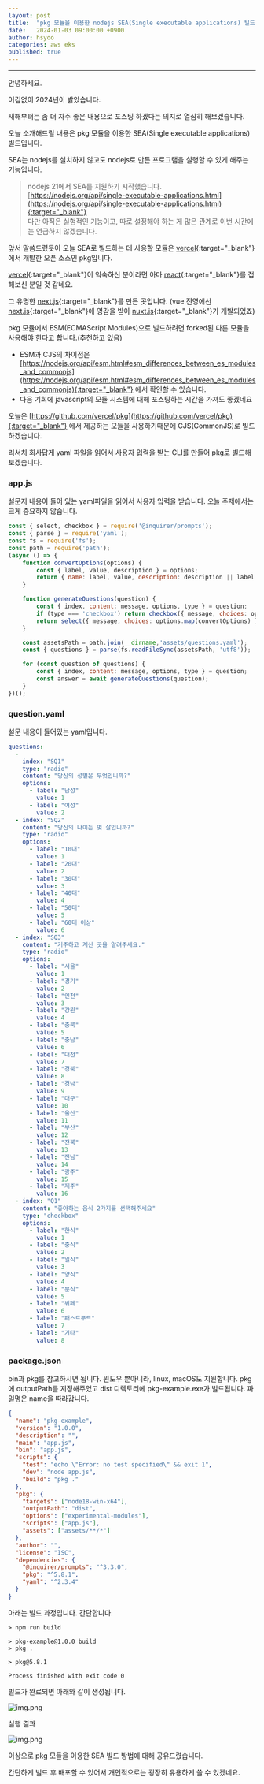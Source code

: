 ```yaml
---
layout: post
title:  "pkg 모듈을 이용한 nodejs SEA(Single executable applications) 빌드"
date:   2024-01-03 09:00:00 +0900
author: hsyoo
categories: aws eks
published: true
---
```

<hr>

안녕하세요.

어김없이 2024년이 밝았습니다.

새해부터는 좀 더 자주 좋은 내용으로 포스팅 하겠다는 의지로 열심히 해보겠습니다.

오늘 소개해드릴 내용은 pkg 모듈을 이용한 SEA(Single executable applications) 빌드입니다.

SEA는 nodejs를 설치하지 않고도 nodejs로 만든 프로그램을 실행할 수 있게 해주는 기능입니다.

> nodejs 21에서 SEA를 지원하기 시작했습니다. 
> [https://nodejs.org/api/single-executable-applications.html](https://nodejs.org/api/single-executable-applications.html){:target="_blank"}  
> 다만 아직은 실험적인 기능이고, 
> 따로 설정해야 하는 게 많은 관계로 이번 시간에는 언급하지 않겠습니다.


앞서 말씀드렸듯이 오늘 SEA로 빌드하는 데 사용할 모듈은 [vercel](https://vercel.com/){:target="_blank"}에서 개발한 오픈 소스인 pkg입니다.

[vercel](https://vercel.com/){:target="_blank"}이 익숙하신 분이라면 아마 [react](https://react.dev/){:target="_blank"}를 접해보신 분일 것 같네요.

그 유명한 [next.js](https://nextjs.org/){:target="_blank"}를 만든 곳입니다. (vue 진영에선 [next.js](https://nextjs.org/){:target="_blank"}에 영감을 받아 [nuxt.js](https://nuxtjs.org/){:target="_blank"}가 개발되었죠)

pkg 모듈에서 ESM(ECMAScript Modules)으로 빌드하려면 forked된 다른 모듈을 사용해야 한다고 합니다.(추천하고 있음)

- ESM과 CJS의 차이점은 [https://nodejs.org/api/esm.html#esm_differences_between_es_modules_and_commonjs](https://nodejs.org/api/esm.html#esm_differences_between_es_modules_and_commonjs){:target="_blank"} 에서 확인할 수 있습니다.
- 다음 기회에 javascript의 모듈 시스템에 대해 포스팅하는 시간을 가져도 좋겠네요

오늘은 [https://github.com/vercel/pkg](https://github.com/vercel/pkg){:target="_blank"} 에서 제공하는 모듈을 사용하기때문에 CJS(CommonJS)로 빌드하겠습니다.


리서치 회사답게 yaml 파일을 읽어서 사용자 입력을 받는 CLI를 만들어 pkg로 빌드해보겠습니다.

### app.js

설문지 내용이 들어 있는 yaml파일을 읽어서 사용자 입력을 받습니다.
오늘 주제에서는 크게 중요하지 않습니다.

```javascript
const { select, checkbox } = require('@inquirer/prompts');
const { parse } = require('yaml');
const fs = require('fs');
const path = require('path');
(async () => {
    function convertOptions(options) {
        const { label, value, description } = options;
        return { name: label, value, description: description || label };
    }

    function generateQuestions(question) {
        const { index, content: message, options, type } = question;
        if (type === 'checkbox') return checkbox({ message, choices: options.map(convertOptions) });
        return select({ message, choices: options.map(convertOptions) });
    }

    const assetsPath = path.join(__dirname,'assets/questions.yaml');
    const { questions } = parse(fs.readFileSync(assetsPath, 'utf8'));

    for (const question of questions) {
        const { index, content: message, options, type } = question;
        const answer = await generateQuestions(question);
    }
})();

```

### question.yaml

설문 내용이 들어있는 yaml입니다. 

```yaml
questions:
  -
    index: "SQ1"
    type: "radio"
    content: "당신의 성별은 무엇입니까?"
    options:
      - label: "남성"
        value: 1
      - label: "여성"
        value: 2
  - index: "SQ2"
    content: "당신의 나이는 몇 살입니까?"
    type: "radio"
    options:
      - label: "10대"
        value: 1
      - label: "20대"
        value: 2
      - label: "30대"
        value: 3
      - label: "40대"
        value: 4
      - label: "50대"
        value: 5
      - label: "60대 이상"
        value: 6
  - index: "SQ3"
    content: "거주하고 계신 곳을 알려주세요."
    type: "radio"
    options:
      - label: "서울"
        value: 1
      - label: "경기"
        value: 2
      - label: "인천"
        value: 3
      - label: "강원"
        value: 4
      - label: "충북"
        value: 5
      - label: "충남"
        value: 6
      - label: "대전"
        value: 7
      - label: "경북"
        value: 8
      - label: "경남"
        value: 9
      - label: "대구"
        value: 10
      - label: "울산"
        value: 11
      - label: "부산"
        value: 12
      - label: "전북"
        value: 13
      - label: "전남"
        value: 14
      - label: "광주"
        value: 15
      - label: "제주"
        value: 16
  - index: "Q1"
    content: "좋아하는 음식 2가지를 선택해주세요"
    type: "checkbox"
    options:
      - label: "한식"
        value: 1
      - label: "중식"
        value: 2
      - label: "일식"
        value: 3
      - label: "양식"
        value: 4
      - label: "분식"
        value: 5
      - label: "뷔페"
        value: 6
      - label: "패스트푸드"
        value: 7
      - label: "기타"
        value: 8
```

### package.json

bin과 pkg를 참고하시면 됩니다.
윈도우 뿐아니라, linux, macOS도 지원합니다.
pkg에 outputPath를 지정해주었고 dist 디렉토리에 pkg-example.exe가 빌드됩니다.
파일명은 name을 따라갑니다.

```json
{
  "name": "pkg-example",
  "version": "1.0.0",
  "description": "",
  "main": "app.js",
  "bin": "app.js",
  "scripts": {
    "test": "echo \"Error: no test specified\" && exit 1",
    "dev": "node app.js",
    "build": "pkg ."
  },
  "pkg": {
    "targets": ["node18-win-x64"],
    "outputPath": "dist",
    "options": ["experimental-modules"],
    "scripts": ["app.js"],
    "assets": ["assets/**/*"]
  },
  "author": "",
  "license": "ISC",
  "dependencies": {
    "@inquirer/prompts": "^3.3.0",
    "pkg": "^5.8.1",
    "yaml": "^2.3.4"
  }
}

```

아래는 빌드 과정입니다. 간단합니다.
```shell
> npm run build

> pkg-example@1.0.0 build
> pkg .

> pkg@5.8.1

Process finished with exit code 0
```

빌드가 완료되면 아래와 같이 생성됩니다.

![img.png](/assets/images/hsyoo/img_20240104.png)


실행 결과

![img.png](/assets/images/hsyoo/img_20240104_1.png)

이상으로 pkg 모듈을 이용한 SEA 빌드 방법에 대해 공유드렸습니다.

간단하게 빌드 후 배포할 수 있어서 개인적으로는 굉장히 유용하게 쓸 수 있겠네요.
